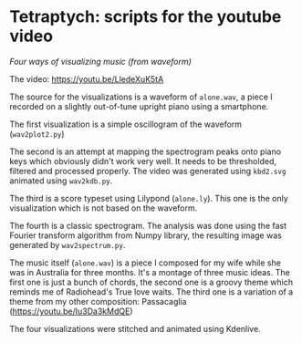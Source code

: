 # Tetraptych: scripts for the youtube video

*Four ways of visualizing music (from waveform)*

The video: https://youtu.be/LledeXuK5tA 

The source for the visualizations is a waveform of `alone.wav`,
a piece I recorded on a slightly out-of-tune upright piano using a smartphone.

The first visualization is a simple oscillogram of the waveform (`wav2plot2.py`)

The second is an attempt at mapping the spectrogram peaks onto piano keys which obviously didn't work very well.
It needs to be thresholded, filtered and processed properly. The video was generated using `kbd2.svg` animated using `wav2kdb.py`.

The third is a score typeset using Lilypond (`alone.ly`).
This one is the only visualization which is not based on the waveform.

The fourth is a classic spectrogram. The analysis was done using the fast Fourier transform algorithm from Numpy library,
the resulting image was generated by `wav2spectrum.py`.

The music itself (`alone.wav`) is a piece I composed for my wife while she was in Australia for three months.
It's a montage of three music ideas. The first one is just a bunch of chords,
the second one is a groovy theme which reminds me of Radiohead's True love waits.
The third one is a variation of a theme from my other composition: Passacaglia (https://youtu.be/Iu3Da3kMdQE)

The four visualizations were stitched and animated using Kdenlive.
